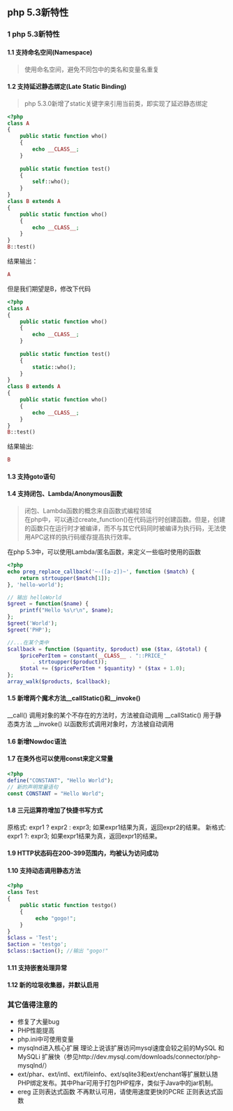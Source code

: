 ## php 5.3新特性
### 1 php 5.3新特性
#### 1.1 支持命名空间(Namespace)

> 使用命名空间，避免不同包中的类名和变量名重复

#### 1.2 支持延迟静态绑定(Late Static Binding)

> php 5.3.0新增了static关键字来引用当前类，即实现了延迟静态绑定

```php
<?php
class A
{
	public static function who()
	{
		echo __CLASS__;
	}
	
	public static function test()
	{
		self::who();
	}
}
class B extends A
{
	public static function who()
	{
		echo __CLASS__;
	}
}
B::test()
```

结果输出：

```php
A
```

但是我们期望是B，修改下代码

```php
<?php
class A
{
	public static function who()
	{
		echo __CLASS__;
	}
	
	public static function test()
	{
		static::who();
	}
}
class B extends A
{
	public static function who()
	{
		echo __CLASS__;
	}
}
B::test()
```

结果输出:

```php
B
```

#### 1.3 支持goto语句
#### 1.4 支持闭包、Lambda/Anonymous函数

> 闭包、Lambda函数的概念来自函数式编程领域  
在php中，可以通过create_function()在代码运行时创建函数。但是，创建的函数只在运行时才被编译，而不与其它代码同时被编译为执行码，无法使用APC这样的执行码缓存提高执行效率。 

在php 5.3中，可以使用Lambda/匿名函数，来定义一些临时使用的函数

```php
<?php
echo preg_replace_callback('~-([a-z])~', function ($match) {
    return strtoupper($match[1]);
}, 'hello-world');

// 输出 helloWorld
$greet = function($name) {
    printf("Hello %s\r\n", $name);
};
$greet('World');
$greet('PHP');

//...在某个类中
$callback = function ($quantity, $product) use ($tax, &$total) {
	$pricePerItem = constant(__CLASS__ . "::PRICE_"
   		. strtoupper($product));
   	$total += ($pricePerItem * $quantity) * ($tax + 1.0);
};
array_walk($products, $callback);
```

#### 1.5 新增两个魔术方法__callStatic()和__invoke()
__call() 调用对象的某个不存在的方法时，方法被自动调用
__callStatic() 用于静态类方法
__invoke() 以函数形式调用对象时，方法被自动调用
#### 1.6 新增Nowdoc语法
#### 1.7 在类外也可以使用const来定义常量

```php
<?php
define("CONSTANT", "Hello World");
// 新的声明常量语句
const CONSTANT = "Hello World";
```

#### 1.8 三元运算符增加了快捷书写方式
原格式: expr1 ? expr2 : expr3;
如果expr1结果为真，返回expr2的结果。
新格式: expr1 ?: expr3;
如果expr1结果为真，返回expr1的结果。
#### 1.9 HTTP状态码在200-399范围内，均被认为访问成功
#### 1.10 支持动态调用静态方法

```php
<?php
class Test
{
    public static function testgo()
    {
         echo "gogo!";
    }
}
$class = 'Test';
$action = 'testgo';
$class::$action(); //输出 "gogo!"
```

#### 1.11 支持嵌套处理异常
#### 1.12 新的垃圾收集器，并默认启用

### 其它值得注意的

* 修复了大量bug
* PHP性能提高
* php.ini中可使用变量
* mysqlnd进入核心扩展 理论上说该扩展访问mysql速度会较之前的MySQL 和 MySQLi 扩展快（参见http://dev.mysql.com/downloads/connector/php-mysqlnd/）
* ext/phar、ext/intl、ext/fileinfo、ext/sqlite3和ext/enchant等扩展默认随PHP绑定发布。其中Phar可用于打包PHP程序，类似于Java中的jar机制。
* ereg 正则表达式函数 不再默认可用，请使用速度更快的PCRE 正则表达式函数

